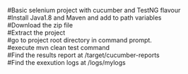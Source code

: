 #Basic selenium project with cucumber and TestNG flavour</br>
#Install Java1.8 and Maven and add to path variables</br>
#Download the zip file </br>
#Extract  the project</br>
#go to project root directory in command prompt.</br>
#execute mvn clean test command</br>
#Find the results report at /target/cucumber-reports</br>
#Find the exexution logs  at /logs/mylogs


